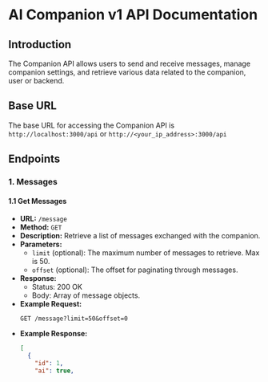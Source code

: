 
# AI Companion v1 API Documentation

## Introduction

The Companion API allows users to send and receive messages, manage companion settings, and retrieve various data related to the companion, user or backend.

## Base URL

The base URL for accessing the Companion API is `http://localhost:3000/api` or `http://<your_ip_address>:3000/api`

## Endpoints

### 1. Messages

#### 1.1 Get Messages

- **URL:** `/message`
- **Method:** `GET`
- **Description:** Retrieve a list of messages exchanged with the companion.
- **Parameters:**
  - `limit` (optional): The maximum number of messages to retrieve. Max is 50.
  - `offset` (optional): The offset for paginating through messages.
- **Response:**
  - Status: 200 OK
  - Body: Array of message objects.
- **Example Request:**
  ```http
  GET /message?limit=50&offset=0
  ```
- **Example Response:**
  ```json
  [
    {
      "id": 1,
      "ai": true,
